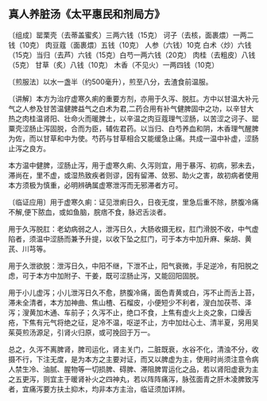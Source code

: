 ## 真人养脏汤《太平惠民和剂局方》

〔组成〕罂栗壳（去蒂盖蜜炙）三两六钱（15克） 诃子（去核，面裹煨）一两二钱（10克） 肉豆蔻（面裹煨）五钱（10克） 人参（六钱）10克 白术〈炒）六钱（15克）当归（去芦）六钱（15克）白芍一两六钱（20克） 肉桂（去粗皮）八钱（5克） 甘草（炙）八钱（10克） 木香（不见火）一两四钱（10克）

〔煎服法〕以水一盏半（约500毫升），煎至八分，去渣食前温服。

〔讲解〕本方为治疗虚寒久痢的重要方剂，亦用于久泻、脱肛。方中以甘温大补元气之人参及甘苦温健脾益气之白术为君,二药合用有补气健脾固中之功，以辛甘大热之肉桂温肾阳、壮命火而暖脾土，以辛温之肉豆蔻理气涩肠，以苦涩之诃子、罂粟壳涩肠止泻固脱，合而为臣，辅佐君药。以当归、白芍养血和阴，木香理气醒脾为佐，而以甘草和中为使。芍药与甘草相合又能缓急止痛。共成一温中补虚，涩肠止泻之良方。

本方温中健脾，涩肠止泻，用于虚寒久痢、久泻则宜，用于暴泻、初病，邪未去，滞尚在，里不虚，或湿热致疾者则谬，因有留滞、敛邪、助火之害，故初病者使用本方须极为慎重，必明辨确属虚寒泄泻而无邪滞者方可。

〔临证应用〕用于虚寒久痢：证见泄痢日久，日夜无度，里急后重不除，脐腹冷痛不解,便下脓血，或如鱼脑，脘痞不食，脉迟舌淡者。

用于久泻脱肛：老幼病弱之人，泄泻日久，大肠收摄无权，肛门滑脱不收，中气虚陷者，须温中涩肠而兼予升提，以收下坠之肛门，可于本方中加升麻、柴胡、黄芪、川芎等。

用于久泄欲脱：泄泻日久，中阳不继，下泄不止，阳气衰微，手足逆冷，有阳脱之虑，可于本方中加附子、干姜，既可涩肠止泻，又能回阳固脱。

用于小儿虚泻；小儿泄泻日久不愈，脐腹冷痛，面色青黄或白，泻不止而舌上苔，滞未全清者，本方加神曲、焦山楂、石榴皮，小便短少不利者，溲白加茯苓、泽泻；溲黄加木通、车前子；久泻不止，绝口不食，上焦有虚火上炎之象，口燥舌疮，下焦有元气将绝之征，足冷不温，呕逆不止，方中加灶心土、清半夏，另用吴茱萸煎汤源足，引肾火归原，或可挽回于万一。

总之，久泻不离脾肾，脾司运化，肾主关门，二脏既衰，水谷不化，清浊不分，收摄不行，下注无度，是为本方之主要对证，而又以脾虚为主，使用时尚须注意令病人禁生冷、油腻、腥物等一切损脾、碍脾、滞阻脾胃运化之品，若以肾阳虚衰为主之五更泻，则宜主于暖肾补火之四神丸，若以阵阵痛泻，脉弦面青之肝木凌脾致泻者，宜痛泻要方扶土抑木，均非本方主治，临证须加详辨。
